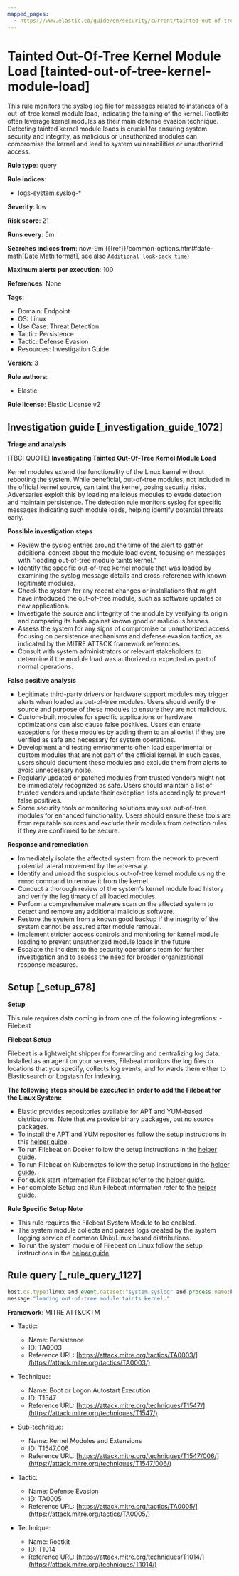 ```yaml
---
mapped_pages:
  - https://www.elastic.co/guide/en/security/current/tainted-out-of-tree-kernel-module-load.html
---
```


# Tainted Out-Of-Tree Kernel Module Load [tainted-out-of-tree-kernel-module-load]

This rule monitors the syslog log file for messages related to instances of a out-of-tree kernel module load, indicating the taining of the kernel. Rootkits often leverage kernel modules as their main defense evasion technique. Detecting tainted kernel module loads is crucial for ensuring system security and integrity, as malicious or unauthorized modules can compromise the kernel and lead to system vulnerabilities or unauthorized access.

**Rule type**: query

**Rule indices**:

* logs-system.syslog-*

**Severity**: low

**Risk score**: 21

**Runs every**: 5m

**Searches indices from**: now-9m ({{ref}}/common-options.html#date-math[Date Math format], see also [`Additional look-back time`](docs-content://solutions/security/detect-and-alert/create-detection-rule.md#rule-schedule))

**Maximum alerts per execution**: 100

**References**: None

**Tags**:

* Domain: Endpoint
* OS: Linux
* Use Case: Threat Detection
* Tactic: Persistence
* Tactic: Defense Evasion
* Resources: Investigation Guide

**Version**: 3

**Rule authors**:

* Elastic

**Rule license**: Elastic License v2

## Investigation guide [_investigation_guide_1072]

**Triage and analysis**

[TBC: QUOTE]
**Investigating Tainted Out-Of-Tree Kernel Module Load**

Kernel modules extend the functionality of the Linux kernel without rebooting the system. While beneficial, out-of-tree modules, not included in the official kernel source, can taint the kernel, posing security risks. Adversaries exploit this by loading malicious modules to evade detection and maintain persistence. The detection rule monitors syslog for specific messages indicating such module loads, helping identify potential threats early.

**Possible investigation steps**

* Review the syslog entries around the time of the alert to gather additional context about the module load event, focusing on messages with "loading out-of-tree module taints kernel."
* Identify the specific out-of-tree kernel module that was loaded by examining the syslog message details and cross-reference with known legitimate modules.
* Check the system for any recent changes or installations that might have introduced the out-of-tree module, such as software updates or new applications.
* Investigate the source and integrity of the module by verifying its origin and comparing its hash against known good or malicious hashes.
* Assess the system for any signs of compromise or unauthorized access, focusing on persistence mechanisms and defense evasion tactics, as indicated by the MITRE ATT&CK framework references.
* Consult with system administrators or relevant stakeholders to determine if the module load was authorized or expected as part of normal operations.

**False positive analysis**

* Legitimate third-party drivers or hardware support modules may trigger alerts when loaded as out-of-tree modules. Users should verify the source and purpose of these modules to ensure they are not malicious.
* Custom-built modules for specific applications or hardware optimizations can also cause false positives. Users can create exceptions for these modules by adding them to an allowlist if they are verified as safe and necessary for system operations.
* Development and testing environments often load experimental or custom modules that are not part of the official kernel. In such cases, users should document these modules and exclude them from alerts to avoid unnecessary noise.
* Regularly updated or patched modules from trusted vendors might not be immediately recognized as safe. Users should maintain a list of trusted vendors and update their exception lists accordingly to prevent false positives.
* Some security tools or monitoring solutions may use out-of-tree modules for enhanced functionality. Users should ensure these tools are from reputable sources and exclude their modules from detection rules if they are confirmed to be secure.

**Response and remediation**

* Immediately isolate the affected system from the network to prevent potential lateral movement by the adversary.
* Identify and unload the suspicious out-of-tree kernel module using the `rmmod` command to remove it from the kernel.
* Conduct a thorough review of the system’s kernel module load history and verify the legitimacy of all loaded modules.
* Perform a comprehensive malware scan on the affected system to detect and remove any additional malicious software.
* Restore the system from a known good backup if the integrity of the system cannot be assured after module removal.
* Implement stricter access controls and monitoring for kernel module loading to prevent unauthorized module loads in the future.
* Escalate the incident to the security operations team for further investigation and to assess the need for broader organizational response measures.


## Setup [_setup_678]

**Setup**

This rule requires data coming in from one of the following integrations: - Filebeat

**Filebeat Setup**

Filebeat is a lightweight shipper for forwarding and centralizing log data. Installed as an agent on your servers, Filebeat monitors the log files or locations that you specify, collects log events, and forwards them either to Elasticsearch or Logstash for indexing.

**The following steps should be executed in order to add the Filebeat for the Linux System:**

* Elastic provides repositories available for APT and YUM-based distributions. Note that we provide binary packages, but no source packages.
* To install the APT and YUM repositories follow the setup instructions in this [helper guide](beats://reference/filebeat/setup-repositories.md).
* To run Filebeat on Docker follow the setup instructions in the [helper guide](beats://reference/filebeat/running-on-docker.md).
* To run Filebeat on Kubernetes follow the setup instructions in the [helper guide](beats://reference/filebeat/running-on-kubernetes.md).
* For quick start information for Filebeat refer to the [helper guide](https://www.elastic.co/guide/en/beats/filebeat/8.11/filebeat-installation-configuration.html).
* For complete Setup and Run Filebeat information refer to the [helper guide](beats://reference/filebeat/setting-up-running.md).

**Rule Specific Setup Note**

* This rule requires the Filebeat System Module to be enabled.
* The system module collects and parses logs created by the system logging service of common Unix/Linux based distributions.
* To run the system module of Filebeat on Linux follow the setup instructions in the [helper guide](beats://reference/filebeat/filebeat-module-system.md).


## Rule query [_rule_query_1127]

```js
host.os.type:linux and event.dataset:"system.syslog" and process.name:kernel and
message:"loading out-of-tree module taints kernel."
```

**Framework**: MITRE ATT&CKTM

* Tactic:

    * Name: Persistence
    * ID: TA0003
    * Reference URL: [https://attack.mitre.org/tactics/TA0003/](https://attack.mitre.org/tactics/TA0003/)

* Technique:

    * Name: Boot or Logon Autostart Execution
    * ID: T1547
    * Reference URL: [https://attack.mitre.org/techniques/T1547/](https://attack.mitre.org/techniques/T1547/)

* Sub-technique:

    * Name: Kernel Modules and Extensions
    * ID: T1547.006
    * Reference URL: [https://attack.mitre.org/techniques/T1547/006/](https://attack.mitre.org/techniques/T1547/006/)

* Tactic:

    * Name: Defense Evasion
    * ID: TA0005
    * Reference URL: [https://attack.mitre.org/tactics/TA0005/](https://attack.mitre.org/tactics/TA0005/)

* Technique:

    * Name: Rootkit
    * ID: T1014
    * Reference URL: [https://attack.mitre.org/techniques/T1014/](https://attack.mitre.org/techniques/T1014/)



